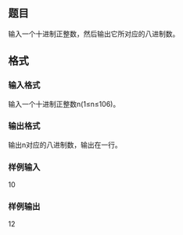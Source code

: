 ## 题目
输入一个十进制正整数，然后输出它所对应的八进制数。

## 格式  

### 输入格式
输入一个十进制正整数n(1≤n≤106)。

### 输出格式
输出n对应的八进制数，输出在一行。

### 样例输入
10

### 样例输出
12